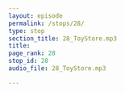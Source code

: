 ```yaml
---
layout: episode
permalink: /stops/28/
type: stop
section_title: 28_ToyStore.mp3
title: 
page_rank: 28
stop_id: 28
audio_file: 28_ToyStore.mp3

---
```

